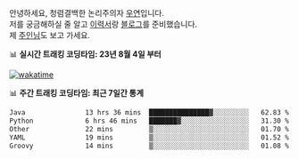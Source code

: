 안녕하세요, 청렴결백한 논리주의자 [우연](https://dev-wooyeon.github.io/quiz-app/)입니다.  
저를 궁금해하실 줄 알고 [이력서](https://ieunune.notion.site/d836ecc9172144d4b39f185b89f16a62)랑 [블로그](https://notion-blog-ieunune.vercel.app)를 준비했습니다.  
제 [주인님](https://www.instagram.com/lovely_hiru_hari_s2/)도 보고 가세요.


📊 **실시간 트래킹 코딩타임: 23년 8월 4일 부터**  

[![wakatime](https://wakatime.com/badge/user/099dd627-fdab-4072-b87a-fa91c7a76d8d.svg?style=for-the-badge)](https://wakatime.com/@099dd627-fdab-4072-b87a-fa91c7a76d8d)

📊 **주간 트래킹 코딩타임: 최근 7일간 통계**

<!--START_SECTION:waka-->

```txt
Java               13 hrs 36 mins  ███████████████▓░░░░░░░░░   62.83 %
Python             6 hrs 46 mins   ███████▓░░░░░░░░░░░░░░░░░   31.30 %
Other              22 mins         ▒░░░░░░░░░░░░░░░░░░░░░░░░   01.70 %
YAML               19 mins         ▒░░░░░░░░░░░░░░░░░░░░░░░░   01.52 %
Groovy             14 mins         ▒░░░░░░░░░░░░░░░░░░░░░░░░   01.08 %
```

<!--END_SECTION:waka-->

<!-- ![](./profile-3d-contrib/profile-night-view.svg)-->
